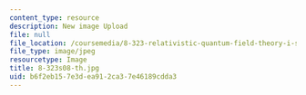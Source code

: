 ```yaml
---
content_type: resource
description: New image Upload
file: null
file_location: /coursemedia/8-323-relativistic-quantum-field-theory-i-spring-2008/b6f2eb157e3dea912ca37e46189cdda3_8-323s08-th.jpg
file_type: image/jpeg
resourcetype: Image
title: 8-323s08-th.jpg
uid: b6f2eb15-7e3d-ea91-2ca3-7e46189cdda3
---
```

